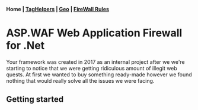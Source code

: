 ﻿__Home | [TagHelpers](taghelpers.md) | [Geo](Geo.md) | [FireWall Rules](Rules.md)__
# ASP.WAF Web Application Firewall for .Net
Your framework was created in 2017 as an internal project after we we're starting to notice that we were getting ridiculous amount of illegit web quests. At first we wanted to buy something ready-made however we found nothing that would really solve all the issues we were facing.
 
## Getting started


